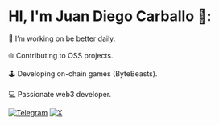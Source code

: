 # HI, I'm Juan Diego Carballo 🪻:

🌱 I’m working on be better daily. <br><br> 🌐 Contributing to OSS projects.<br><br> 🕹️ Developing on-chain games (ByteBeasts). <br><br> 💻 Passionate web3 developer.

[![Telegram](https://img.shields.io/badge/Telegram-%232CA5E0.svg?logo=telegram&logoColor=white)](https://t.me/JuanDixCode)
[![X](https://img.shields.io/badge/X-Follow%20%40JuanDixCode-%23000000.svg?logo=data:image/png;base64,<Base64-encoded-image>&logoColor=white)](https://x.com/JuanDixCode)

